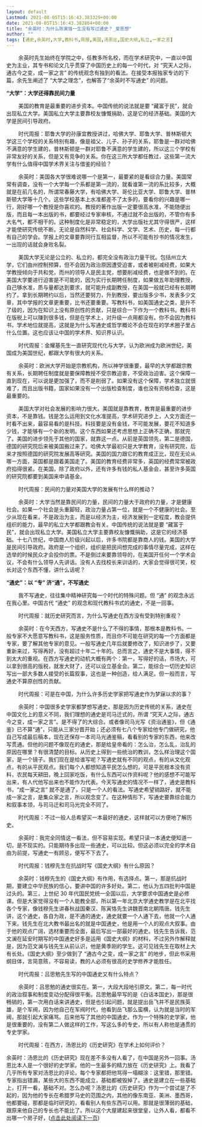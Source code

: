 ```yaml
---
layout: default
Lastmod: 2021-08-05T15:16:43.383329+00:00
date: 2021-08-05T15:16:43.382864+00:00
title: "余英时：为什么陈寅恪一生没有写过通史？_爱思想"
author: ""
tags: [通史,余英时,大学,教科书,周报,美国,汤恩比,国史大纲,私立,一家之言]
---
```


　　 余英时先生始终在学院之中，任教多所名校，而在学术研究中，一直以中国史为主业，其专书和论文几乎贯穿了中国历史上的每一个时代，对 “究天人之际，通古今之变，成一家之言” 的传统观念有独到的看法。在接受本报独家专访的下篇，余先生阐述了 “大学之理念”，也解答了“余英时不写通史” 的问题。

**“大学”：大学还得靠民间力量**

　　 美国的教育是最重要的进步资本。中国传统的说法就是要 “藏富于民”，就会出现私立大学。美国私立大学主要靠校友慷慨捐助，这是它的经济基础。美国的大学是民间引导政府。

　　 时代周报：耶鲁大学的孙康宜教授讲过，哈佛大学、耶鲁大学、普林斯顿大学这三个学校的关系特别有趣，像是祖父、儿子、孙子的关系，耶鲁是一群对哈佛不满意的学生建的，普林斯顿是一群对耶鲁不满意的学生建的，所以这三个学校有非常友好的关系，但是又有竞争的关系。你在这三所大学都任教过，这些第一流大学有什么值得中国学术界关注与借鉴的经验？

　　 余英时：美国各大学很难说哪一个是第一，最要紧的是看综合力量。美国常常有调查，没有一个大学每一个系都是第一流的，就看谁第一流的系比较多，大概就是在前几名的，所谓常春藤大学，有哈佛大学、哥伦比亚大学、耶鲁大学、普林斯顿大学等十几个。这些学校基本上水准都差不了太多的，要看你的兴趣是哪一行，刚好哪一个教授是你喜欢的。教授的著作出版一定要很高水准，不能随便出版，而且每一本出版的书，都要经过专家审核，不通过就不会出版的，不管你有多大名气，都不相干的。这种制度化是非常稳定的，大学出版社尤其守得很严，这样才能使研究传统不断。无论是自然科学、社会科学、文学、艺术、历史，每一行都有自己的学会。学报上的文章要靠同行互相监督，所以不可能有抄书的情况发生，一出现的话就会身败名裂。

　　 美国大学无论是公立的、私立的，都完全没有政治力量干扰。包括州立大学，它们由州控制预算，但不会因为政治原因遭受迫害，或者被削减经费，如果大学教授倾向于共和党，而州的领导人是民主党，想要削减经费，也是做不到的。在美国大学要进行迫害是不可能的，因为实行长期聘任制度，如果做五年助理教授，自己够水准，质与量都达到要求，就可能升成副教授，在美国一般就已经有长期聘约了。拿到长期聘约以后，当然还要努力，升到教授，要出版多少书，发表多少文章，其中学报的文章更重要，比书还要重要。写教科书，如美国通史之类，是升不了级的，因为在知识上没有原创性的贡献，只是综合一下作为一个教科书。教科书在版税上可以赚到很多钱，但是在学术上，对升级一点用都没有。你不会因为教科书，学术地位就提高，这就是为什么写通史或哲学概论不会在现在的学术圈子里占什么位置。这也应该让中国的学术界、知识界认识。

　　 时代周报：金耀基先生一直研究现代化与大学，认为欧洲成为欧洲世纪，美国成为美国世纪，都跟大学有很大的关系。

　　 余英时：欧洲大学开始是宗教机构，所以神学很重要，最早的大学都跟宗教有关系，长期聘任制度就是要保障教授不受宗教迫害，不受政治迫害。这个保障一直到现在，可以说是更加强了，而不是削弱了。如果没有这个保障，学术独立就很难了，而且出版书籍，国家如果没有一个出版检查制度，谁也没有资格检查，这是最重要的。

　　 美国大学对社会发展的影响力很大。美国就是靠教育，教育是最重要的进步资本，不是靠钱。钱是怎么运用到文化水准提高，学术研究进步上，人文方面还一时看不出来，最容易看的是科技。科技要是没有金钱，不可能发展，要花不知道多少钱，才能够有一个新的发明。这个东西如果还考虑思想上正确不正确，那就完了。美国的进步领先于其他的国家，就靠这一点。从前是英国领先，第二是德国，德国的研究院后来被美国搬过来了。哈佛大学最初只是大学教育，没有研究院，后来才按照德国的研究院发展高等研究。美国的国力跟它的教育成正比，现在无论从哪一方面，英国都是跟着美国走了。美国的教育经费非常多，英国的经费常常被政府掐得很紧。在美国，除了政府以外，还有许多有钱的私人基金会，甚至许多英国的研究院都要到美国来申请基金。

　　 时代周报：民间的力量对美国大学的发展有什么样的推动？

　　 余英时：大学当然是靠民间的力量，民间的力量大于政府的力量，才是健康社会。如果一个社会是头重脚轻，政治力量占第一位，就是一个不健康的社会。至少从现在看来，不是政治为主，而是以经济为主，经济发展到一定程度，教会提供组织的能力，最早的私立大学都跟教会有关。中国传统的说法就是要 “藏富于民”，就会出现私立大学。美国私立大学主要靠校友慷慨捐助，这是它的经济基础。十七八世纪，中国商人阶级兴起以后，许多书院都是靠商人的钱。美国的大学是民间引导政府。政府是一个组织，组织是把民间想完成的事情尽量完成，这样在选举的时候民众才会投你的票。不是倒过来要靠领导的，在美国开任何一个学术会议，不会有什么领导人先讲话。没有人去找校长来训话的，大家会觉得很可笑，校长对这个东西不懂，讲什么话呢？

**“通史”：以 “专” 济“通”，不写通史**

　　 我不写通史，往往集中精神研究每一个时代的特殊问题。但 “通” 的观念永远在我心里。中国古代 “通史” 的观念和现代教科书式的通史，不是一回事。

　　 时代周报：就历史研究而言，为什么写通史在西方没有受到特别重视？

　　 余英时：在今天西方，写通史不是什么了不得的事情，那根本是教科书。一般专家不大愿意写教科书，这是服务性质，而且你不可能在研究的每一个方面都是专家，要了解其他专家的意见。一般写通史几年后就要修改了，知识进步了，又要重新来过，写得再好，没有超过十年二十年的。总而言之，通史不是大事情，得不到太大的重视。在西方写通史的动机大概有两个：第一，写得好的话，市场大，可以拿到很高的版税，就发大财了，还可以设立基金会。第二，能综合一切历史知识写出一部大多数人接受的长篇叙事，这也是一种创造，给人满足。但一般而言，写通史不算原创性的贡献。

　　 时代周报：可是在中国，为什么许多历史学家把写通史作为梦寐以求的事？

　　 余英时：中国很多史学家都梦想写通史，那是因为历史传统的关系，通史在中国文化上的意义不同，我们理想的通史是司马迁式的，所谓 “究天人之际，通古今之变，成一家之言”。是不得了的大综合。或者像司马光写《资治通鉴》，但《通鉴》已不算“通”，只能从三家分晋开始；还必须有七八个专家给他专门做研究，他自己写成最后稿本，现在还保存一本司马光通鉴稿，看看别的专家的东西，他来改写贯通。但他的问题不像现在的通史，那是给皇帝看的：怎么治，怎么乱，治乱的原因在哪里？有很清楚的目标。从历史上得到一些统治的教训，怎么样治理这个国家，是一个镜子。我们现在是给谁写呢？写通史就有不同的观点，有的从文化观点，有的从平民观点。我们每个人都想知道平民怎么想的，可是平民根本没有资料，农民每天耕田，晚上回家吃饭，有什么东西可以作资料呢？他的感想不可能写出来，有人代他写出来也不能作为代表。今天写通史的情况不一样了，通史是教科书，“成一家之言” 就不是通了，只是一个人的看法。写通史希望销路好，就不能成一家之言，是集众家之言，所以观念变了。在这种情形下，写通史要靠综合能力和叙事本领，与司马迁和司马光完全不同了。

　　 时代周报：不过一般人总希望买一本最好的通史，这样就可以方便地了解历史。

　　 余英时：我完全同情这一看法，但不容易实现。希望只读一本通史便知道一切，是不现实的。只能期待多出现一些通史，可以比较。但这必须以完全的学术自由为前提，写通史一有顾忌，便写不下去了。

　　 时代周报：钱穆先生在抗战时写《国史大纲》有什么原因？

　　 余英时：钱穆先生的《国史大纲》有作用，有选择点。第一，那是抗战时期，要建立中华民族的信心，要讲中国的许多好处。第二，他认为五四批判中国是过头的。第三，上世纪 30 年代国民党统一全国以后，大学要求中国通史是必修课。但是大家觉得没有一个人能教全部，所以第一年北京大学通史教学是在北平找各个专家，像钱穆先生讲春秋战国秦汉、陈寅恪先生讲魏晋南北朝隋唐。钱先生讲，这个通史，各自为政，是不通的通史，通史就要一个人通下去，他就一个人通下来。钱先生在北大教书最出名的就是中国通史，他是用一个人的观点大叙事。由于他的观点广阔，选材重要而全面，最后写出一部最好的通史。钱先生告诉我，范文澜在延安时期写的中国通史好多是运用《国史大纲》的材料，不过另外作解释就是，因为范文澜与钱先生从前认识，他是黄季刚的学生。这可见钱先生在取材上大有长处。《国史大纲》至少做到了 “通古今之变，成一家之言” 的地步，但此书采用纲目体，言简意赅，不容易读，教的人必须有很高的史学修养才能胜任。

　　 时代周报：吕思勉先生写的中国通史又有什么特点？

　　 余英时：吕思勉的通史很实在。第一，大段大段地引原文。第二，每一时代的政治叙事和制度变动分配得很平衡。吕思勉最早写的是《白话本国史》，那是很畅销的，第一次用白话来讲通史，但是也引起问题，就是提出岳飞并不是民族英雄，是个军阀，因为他自己在军阀时代，他看到岳飞那么蛮横，认为就是当时的军阀，那就引起大家痛骂。后来他写了其他的中国通史。作为一个特殊的史学家，他是很重要的，没有第二人做这样的工作，写这么多的专史，所以有人称他是通贯的专史学家。

　　 时代周报：在西方，汤恩比的《历史研究》在学术上如何评价？

余英时：汤恩比的《历史研究》现在差不多没有人看了，在中国是另外一回事。汤恩比本人是一个很好的史学家。他的一生最多的精力放在《历史研究》上。我看了几乎所有专家对汤恩比的评论，每个专家都把他骂得一塌糊涂：这里错，那里错。专家指出错漏，某些大的东西不能成立，基础都被毁掉了。通史是建立在一些基础上，打开一看，基础不对。怎么办呢？汤恩比的《历史研究》作为一个尝试是了不起的，因为他的专长在希腊罗马史的范围之内，其他的像东南亚、美洲、墨西哥，他都要碰，那都是临时研究的，看看别人有些东西可以用。那就是很薄弱的基础，跟原来他自己的专长也不能比了。所以这个大屋建起来很堂皇，让外人看，都看不出哪一个房子好，([点击此处阅读下一页](http://m.aisixiang.com/data/116616-2.html))

